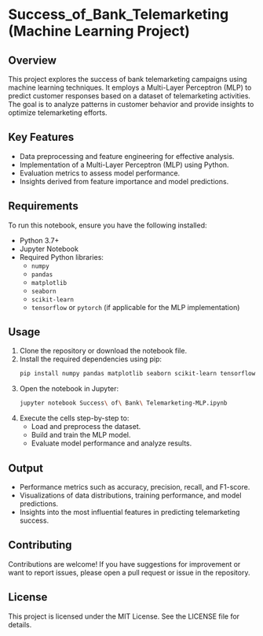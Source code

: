 # Success_of_Bank_Telemarketing (Machine Learning Project)

## Overview
This project explores the success of bank telemarketing campaigns using machine learning techniques. It employs a Multi-Layer Perceptron (MLP) to predict customer responses based on a dataset of telemarketing activities. The goal is to analyze patterns in customer behavior and provide insights to optimize telemarketing efforts.

## Key Features
- Data preprocessing and feature engineering for effective analysis.
- Implementation of a Multi-Layer Perceptron (MLP) using Python.
- Evaluation metrics to assess model performance.
- Insights derived from feature importance and model predictions.

## Requirements
To run this notebook, ensure you have the following installed:

- Python 3.7+
- Jupyter Notebook
- Required Python libraries:
  - `numpy`
  - `pandas`
  - `matplotlib`
  - `seaborn`
  - `scikit-learn`
  - `tensorflow` or `pytorch` (if applicable for the MLP implementation)

## Usage
1. Clone the repository or download the notebook file.
2. Install the required dependencies using pip:
   ```bash
   pip install numpy pandas matplotlib seaborn scikit-learn tensorflow
   ```
3. Open the notebook in Jupyter:
   ```bash
   jupyter notebook Success\ of\ Bank\ Telemarketing-MLP.ipynb
   ```
4. Execute the cells step-by-step to:
   - Load and preprocess the dataset.
   - Build and train the MLP model.
   - Evaluate model performance and analyze results.

## Output
- Performance metrics such as accuracy, precision, recall, and F1-score.
- Visualizations of data distributions, training performance, and model predictions.
- Insights into the most influential features in predicting telemarketing success.

## Contributing
Contributions are welcome! If you have suggestions for improvement or want to report issues, please open a pull request or issue in the repository.

## License
This project is licensed under the MIT License. See the LICENSE file for details.
